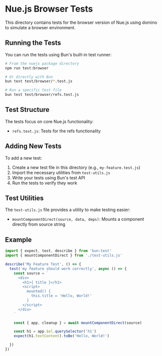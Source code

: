 # Nue.js Browser Tests

This directory contains tests for the browser version of Nue.js using domino to simulate a browser environment.

## Running the Tests

You can run the tests using Bun's built-in test runner:

```bash
# From the nuejs package directory
npm run test:browser

# Or directly with Bun
bun test test/browser/*.test.js

# Run a specific test file
bun test test/browser/refs.test.js
```

## Test Structure

The tests focus on core Nue.js functionality:

- `refs.test.js`: Tests for the refs functionality

## Adding New Tests

To add a new test:

1. Create a new test file in this directory (e.g., `my-feature.test.js`)
2. Import the necessary utilities from `test-utils.js`
3. Write your tests using Bun's test API
4. Run the tests to verify they work

## Test Utilities

The `test-utils.js` file provides a utility to make testing easier:

- `mountComponentDirect(source, data, deps)`: Mounts a component directly from source string

## Example

```javascript
import { expect, test, describe } from 'bun:test'
import { mountComponentDirect } from './test-utils.js'

describe('My Feature Test', () => {
  test('my feature should work correctly', async () => {
    const source = `
      <div>
        <h1>{ title }</h1>
        <script>
          mounted() {
            this.title = 'Hello, World!'
          }
        </script>
      </div>
    `

    const { app, cleanup } = await mountComponentDirect(source)

    const h1 = app.$el.querySelector('h1')
    expect(h1.textContent).toBe('Hello, World!')

  })
})
```
